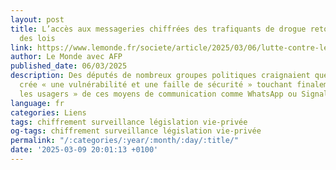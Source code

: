 ```yaml
---
layout: post
title: L’accès aux messageries chiffrées des trafiquants de drogue retoqué en commission
  des lois
link: https://www.lemonde.fr/societe/article/2025/03/06/lutte-contre-le-narcotrafic-le-dispositif-d-acces-aux-messageries-chiffrees-des-trafiquants-retoque-en-commission_6576639_3224.html
author: Le Monde avec AFP
published_date: 06/03/2025
description: Des députés de nombreux groupes politiques craignaient que ce dispositif
  crée « une vulnérabilité et une faille de sécurité » touchant finalement « tous
  les usagers » de ces moyens de communication comme WhatsApp ou Signal.
language: fr
categories: Liens
tags: chiffrement surveillance législation vie-privée
og-tags: chiffrement surveillance législation vie-privée
permalink: "/:categories/:year/:month/:day/:title/"
date: '2025-03-09 20:01:13 +0100'
---
```

